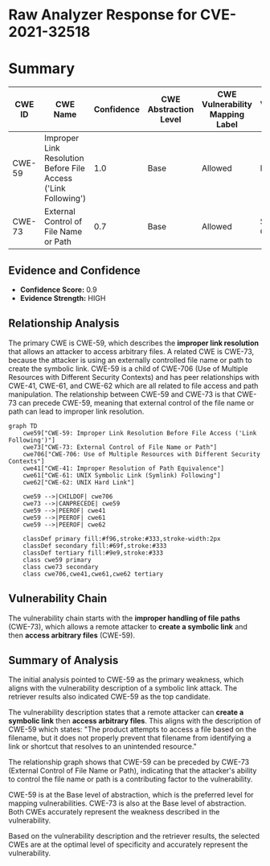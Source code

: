 # Raw Analyzer Response for CVE-2021-32518

# Summary
| CWE ID | CWE Name | Confidence | CWE Abstraction Level | CWE Vulnerability Mapping Label | CWE-Vulnerability Mapping Notes |
|---|---|---|---|---|---|
| CWE-59 | Improper Link Resolution Before File Access ('Link Following') | 1.0 | Base | Allowed | Primary CWE |
| CWE-73 | External Control of File Name or Path | 0.7 | Base | Allowed | Secondary CWE |

## Evidence and Confidence

*   **Confidence Score:** 0.9
*   **Evidence Strength:** HIGH

## Relationship Analysis
The primary CWE is CWE-59, which describes the **improper link resolution** that allows an attacker to access arbitrary files. A related CWE is CWE-73, because the attacker is using an externally controlled file name or path to create the symbolic link. CWE-59 is a child of CWE-706 (Use of Multiple Resources with Different Security Contexts) and has peer relationships with CWE-41, CWE-61, and CWE-62 which are all related to file access and path manipulation. The relationship between CWE-59 and CWE-73 is that CWE-73 can precede CWE-59, meaning that external control of the file name or path can lead to improper link resolution.

```mermaid
graph TD
    cwe59["CWE-59: Improper Link Resolution Before File Access ('Link Following')"]
    cwe73["CWE-73: External Control of File Name or Path"]
    cwe706["CWE-706: Use of Multiple Resources with Different Security Contexts"]
    cwe41["CWE-41: Improper Resolution of Path Equivalence"]
    cwe61["CWE-61: UNIX Symbolic Link (Symlink) Following"]
    cwe62["CWE-62: UNIX Hard Link"]

    cwe59 -->|CHILDOF| cwe706
    cwe73 -->|CANPRECEDE| cwe59
    cwe59 -->|PEEROF| cwe41
    cwe59 -->|PEEROF| cwe61
    cwe59 -->|PEEROF| cwe62

    classDef primary fill:#f96,stroke:#333,stroke-width:2px
    classDef secondary fill:#69f,stroke:#333
    classDef tertiary fill:#9e9,stroke:#333
    class cwe59 primary
    class cwe73 secondary
    class cwe706,cwe41,cwe61,cwe62 tertiary
```

## Vulnerability Chain
The vulnerability chain starts with the **improper handling of file paths** (CWE-73), which allows a remote attacker to **create a symbolic link** and then **access arbitrary files** (CWE-59).

## Summary of Analysis
The initial analysis pointed to CWE-59 as the primary weakness, which aligns with the vulnerability description of a symbolic link attack. The retriever results also indicated CWE-59 as the top candidate.

The vulnerability description states that a remote attacker can **create a symbolic link** then **access arbitrary files**. This aligns with the description of CWE-59 which states: "The product attempts to access a file based on the filename, but it does not properly prevent that filename from identifying a link or shortcut that resolves to an unintended resource."

The relationship graph shows that CWE-59 can be preceded by CWE-73 (External Control of File Name or Path), indicating that the attacker's ability to control the file name or path is a contributing factor to the vulnerability.

CWE-59 is at the Base level of abstraction, which is the preferred level for mapping vulnerabilities. CWE-73 is also at the Base level of abstraction. Both CWEs accurately represent the weakness described in the vulnerability.

Based on the vulnerability description and the retriever results, the selected CWEs are at the optimal level of specificity and accurately represent the vulnerability.